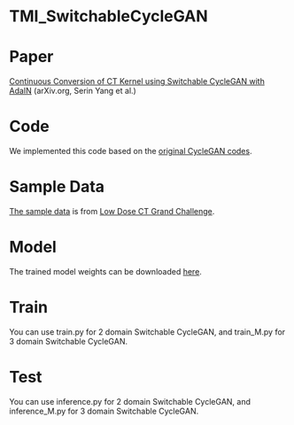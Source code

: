 # TMI_SwitchableCycleGAN

# Paper
[Continuous Conversion of CT Kernel using Switchable CycleGAN with AdaIN][paper link] (arXiv.org, Serin Yang et al.)

[paper link]: https://arxiv.org/abs/2011.13150

# Code
We implemented this code based on the [original CycleGAN codes][CycleGAN link].

[CycleGAN link]: https://github.com/junyanz/pytorch-CycleGAN-and-pix2pix 

# Sample Data
[The sample data][data link] is from [Low Dose CT Grand Challenge][aapm link].

[data link]: https://drive.google.com/drive/folders/143rA1SmTxMFmUGtPFIqZP3xOtNIxIbQ9?usp=sharing

[aapm link]: https://www.aapm.org/grandchallenge/lowdosect/

# Model
The trained model weights can be downloaded [here][model link].

[model link]: https://drive.google.com/drive/folders/1wl8uSpXiFgOpBOsUzjWKmFtg87sGT7ZJ?usp=sharing

# Train 
You can use train.py for 2 domain Switchable CycleGAN, and train_M.py for 3 domain Switchable CycleGAN.

# Test
You can use inference.py for 2 domain Switchable CycleGAN, and inference_M.py for 3 domain Switchable CycleGAN.

